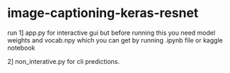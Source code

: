 # image-captioning-keras-resnet
run 
1] app.py for interactive gui but before running this you need model weights and vocab.npy which you can get by running .ipynb file or kaggle notebook

2] non_interative.py for cli predictions.


